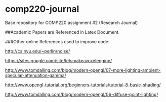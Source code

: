 # comp220-journal
Base repository for COMP220 assignment #2 (Research Journal)

##Academic Papers are Referenced in Latex Document.


###Other online References used to improve code:

http://cs.nyu.edu/~perlin/noise/

https://sites.google.com/site/letsmakeavoxelengine/

http://www.tomdalling.com/blog/modern-opengl/07-more-lighting-ambient-specular-attenuation-gamma/

http://www.opengl-tutorial.org/beginners-tutorials/tutorial-8-basic-shading/

http://www.tomdalling.com/blog/modern-opengl/06-diffuse-point-lighting/